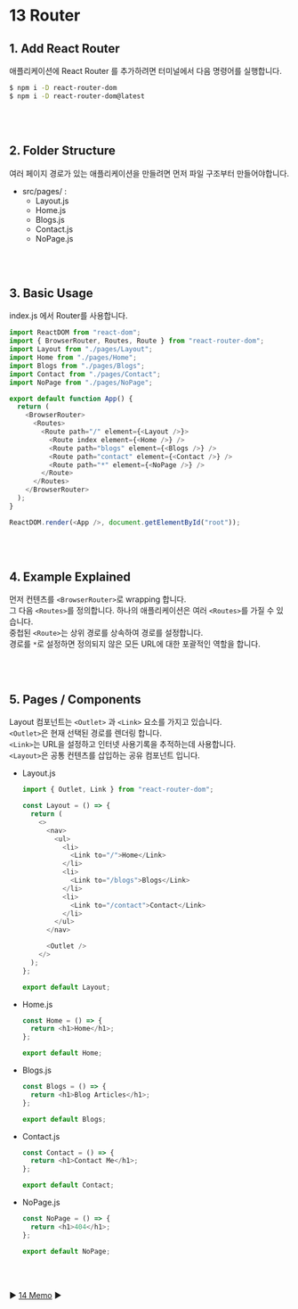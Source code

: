 # 13 Router

## 1. Add React Router

애플리케이션에 React Router 를 추가하려면 터미널에서 다음 명령어를 실행합니다.

```bash
$ npm i -D react-router-dom
$ npm i -D react-router-dom@latest
```

<br/>
<br/>

## 2. Folder Structure

여러 페이지 경로가 있는 애플리케이션을 만들려면 먼저 파일 구조부터 만들어야합니다.

- src/pages/ :
  - Layout.js
  - Home.js
  - Blogs.js
  - Contact.js
  - NoPage.js

<br/>
<br/>

## 3. Basic Usage

index.js 에서 Router를 사용합니다.

```javascript
import ReactDOM from "react-dom";
import { BrowserRouter, Routes, Route } from "react-router-dom";
import Layout from "./pages/Layout";
import Home from "./pages/Home";
import Blogs from "./pages/Blogs";
import Contact from "./pages/Contact";
import NoPage from "./pages/NoPage";

export default function App() {
  return (
    <BrowserRouter>
      <Routes>
        <Route path="/" element={<Layout />}>
          <Route index element={<Home />} />
          <Route path="blogs" element={<Blogs />} />
          <Route path="contact" element={<Contact />} />
          <Route path="*" element={<NoPage />} />
        </Route>
      </Routes>
    </BrowserRouter>
  );
}

ReactDOM.render(<App />, document.getElementById("root"));
```

<br/>
<br/>

## 4. Example Explained

먼저 컨텐츠를 `<BrowserRouter>`로 wrapping 합니다.  
그 다음 `<Routes>`를 정의합니다. 하나의 애플리케이션은 여러 `<Routes>`를 가질 수 있습니다.  
중첩된 `<Route>`는 상위 경로를 상속하여 경로를 설정합니다.  
경로를 `*`로 설정하면 정의되지 않은 모든 URL에 대한 포괄적인 역할을 합니다.

<br/>
<br/>

## 5. Pages / Components

Layout 컴포넌트는 `<Outlet>` 과 `<Link>` 요소를 가지고 있습니다.  
`<Outlet>`은 현재 선택된 경로를 렌더링 합니다.  
`<Link>`는 URL을 설정하고 인터넷 사용기록을 추적하는데 사용합니다.  
`<Layout>`은 공통 컨텐츠를 삽입하는 공유 컴포넌트 입니다.

- Layout.js

  ```javascript
  import { Outlet, Link } from "react-router-dom";

  const Layout = () => {
    return (
      <>
        <nav>
          <ul>
            <li>
              <Link to="/">Home</Link>
            </li>
            <li>
              <Link to="/blogs">Blogs</Link>
            </li>
            <li>
              <Link to="/contact">Contact</Link>
            </li>
          </ul>
        </nav>

        <Outlet />
      </>
    );
  };

  export default Layout;
  ```

- Home.js

  ```javascript
  const Home = () => {
    return <h1>Home</h1>;
  };

  export default Home;
  ```

- Blogs.js

  ```javascript
  const Blogs = () => {
    return <h1>Blog Articles</h1>;
  };

  export default Blogs;
  ```

- Contact.js

  ```javascript
  const Contact = () => {
    return <h1>Contact Me</h1>;
  };

  export default Contact;
  ```

- NoPage.js

  ```javascript
  const NoPage = () => {
    return <h1>404</h1>;
  };

  export default NoPage;
  ```

<br/>
<br/>

:arrow_forward: [14 Memo](./14%20Memo.md) :arrow_forward:

